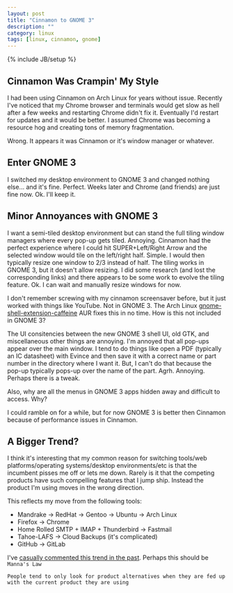```yaml
---
layout: post
title: "Cinnamon to GNOME 3"
description: ""
category: linux
tags: [linux, cinnamon, gnome]
---
```

{% include JB/setup %}

## Cinnamon Was Crampin' My Style

I had been using Cinnamon on Arch Linux for years without issue.   Recently I've noticed that my Chrome browser and terminals would get slow as hell after a few weeks and restarting Chrome didn't fix it.  Eventually I'd restart for updates and it would be better.  I assumed Chrome was becoming a resource hog and creating tons of memory fragmentation.

Wrong.  It appears it was Cinnamon or it's window manager or whatever.

## Enter GNOME 3

I switched my desktop environment to GNOME 3 and changed nothing else... and it's fine.  Perfect.  Weeks later and Chrome (and friends) are just fine now.  Ok.  I'll keep it.

## Minor Annoyances with GNOME 3

I want a semi-tiled desktop environment but can stand the full tiling window managers where every pop-up gets tiled.  Annoying.  Cinnamon had the perfect experience where I could hit SUPER+Left/Right Arrow and the selected window would tile on the left/right half.  Simple.  I would then typically resize one window to 2/3 instead of half.  The tiling works in GNOME 3, but it doesn't allow resizing.  I did some research (and lost the corresponding links) and there appears to be some work to evolve the tiling feature.  Ok.  I can wait and manually resize windows for now.

I don't remember screwing with my cinnamon screensaver before, but it just worked with things like YouTube.  Not in GNOME 3.  The Arch Linux [gnome-shell-extension-caffeine](https://aur.archlinux.org/packages/gnome-shell-extension-caffeine-git/) AUR fixes this in no time.  How is this not included in GNOME 3?

The UI consitencies between the new GNOME 3 shell UI, old GTK, and miscellaneous other things are annoying.  I'm annoyed that all pop-ups appear over the main window.  I tend to do things like open a PDF (typically an IC datasheet) with Evince and then save it with a correct name or part number in the directory where I want it.  But, I can't do that because the pop-up typically pops-up over the name of the part.  Agrh.  Annoying.  Perhaps there is a tweak.

Also, why are all the menus in GNOME 3 apps hidden away and difficult to access.  Why?

I could ramble on for a while, but for now GNOME 3 is better then Cinnamon because of performance issues in Cinnamon.  

## A Bigger Trend?

I think it's interesting that my common reason for switching tools/web platforms/operating systems/desktop environments/etc is that the incumbent pisses me off or lets me down.  Rarely is it that the competing products have such compelling features that I jump ship.  Instead the product I'm using moves in the wrong direction.

This reflects my move from the following tools:
* Mandrake -> RedHat -> Gentoo -> Ubuntu -> Arch Linux
* Firefox -> Chrome
* Home Rolled SMTP + IMAP + Thunderbird -> Fastmail
* Tahoe-LAFS -> Cloud Backups (it's complicated)
* GitHub -> GitLab

I've [casually commented this trend in the past](https://twitter.com/2bluesc/status/651938317034852352).  Perhaps this should be `Manna's Law`

    People tend to only look for product alternatives when they are fed up with the current product they are using
